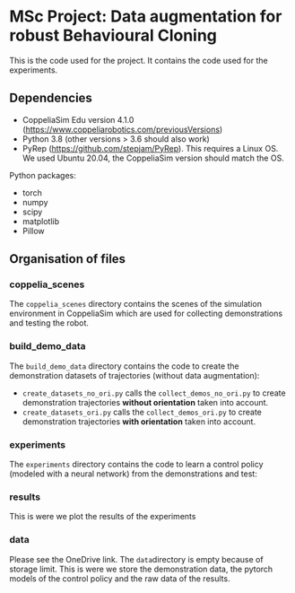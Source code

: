 # MSc Project: Data augmentation for robust Behavioural Cloning

This is the code used for the project. It contains the code used for the experiments.

## Dependencies


- CoppeliaSim Edu version 4.1.0 (https://www.coppeliarobotics.com/previousVersions)
- Python 3.8 (other versions > 3.6 should also work)
- PyRep (https://github.com/stepjam/PyRep). This requires a Linux OS. We used Ubuntu 20.04, the CoppeliaSim version should match the OS.

Python packages:
- torch
- numpy
- scipy
- matplotlib
- Pillow

## Organisation of files

### coppelia_scenes
The `coppelia_scenes` directory contains the scenes of the simulation environment in CoppeliaSim which are used for collecting demonstrations and testing the robot.

### build_demo_data
The `build_demo_data` directory contains the code to create the demonstration datasets of trajectories (without data augmentation):
- `create_datasets_no_ori.py` calls the `collect_demos_no_ori.py` to create demonstration trajectories **without orientation** taken into account.
- `create_datasets_ori.py` calls the `collect_demos_ori.py` to create demonstration trajectories **with orientation** taken into account.

### experiments
The `experiments` directory contains the code to learn a control policy (modeled with a neural network) from the demonstrations and test:

### results
This is were we plot the results of the experiments

### data
Please see the OneDrive link. The `data`directory is empty because of storage limit. This is were we store the demonstration data, the pytorch models of the control policy and the raw data of the results.
